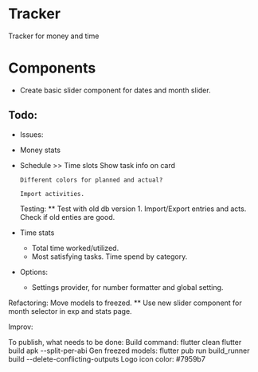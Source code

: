 # Tracker
Tracker for money and time


# Components
- Create basic slider component for dates and month slider.

## Todo:
-   Issues:
-   Money stats
-   Schedule >> Time slots
        Show task info on card

        Different colors for planned and actual?

        Import activities.

    Testing:
        ** Test with old db version 1.
        Import/Export entries and acts.
        Check if old enties are good.


-   Time stats
    -   Total time worked/utilized.
    -   Most satisfying tasks.
        Time spend by category.
-   Options:
    -   Settings provider, for number formatter and global setting.

Refactoring:
    Move models to freezed.
    ** Use new slider component for month selector in exp and stats page.

Improv:

To publish, what needs to be done:
    Build command:
        flutter clean
        flutter build apk --split-per-abi
    Gen freezed models: flutter pub run build_runner build --delete-conflicting-outputs
Logo icon color: #7959b7
